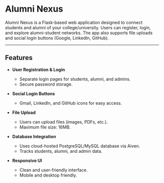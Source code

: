 # Alumni Nexus

Alumni Nexus is a Flask-based web application designed to connect students and alumni of your college/university. Users can register, login, and explore alumni-student networks. The app also supports file uploads and social login buttons (Google, LinkedIn, GitHub).

---

## Features

- **User Registration & Login**
  - Separate login pages for students, alumni, and admins.
  - Secure password storage.

- **Social Login Buttons**
  - Gmail, LinkedIn, and GitHub icons for easy access.

- **File Upload**
  - Users can upload files (images, PDFs, etc.).
  - Maximum file size: 16MB.
  
- **Database Integration**
  - Uses cloud-hosted PostgreSQL/MySQL database via Aiven.
  - Tracks students, alumni, and admin data.

- **Responsive UI**
  - Clean and user-friendly interface.
  - Mobile and desktop friendly.



